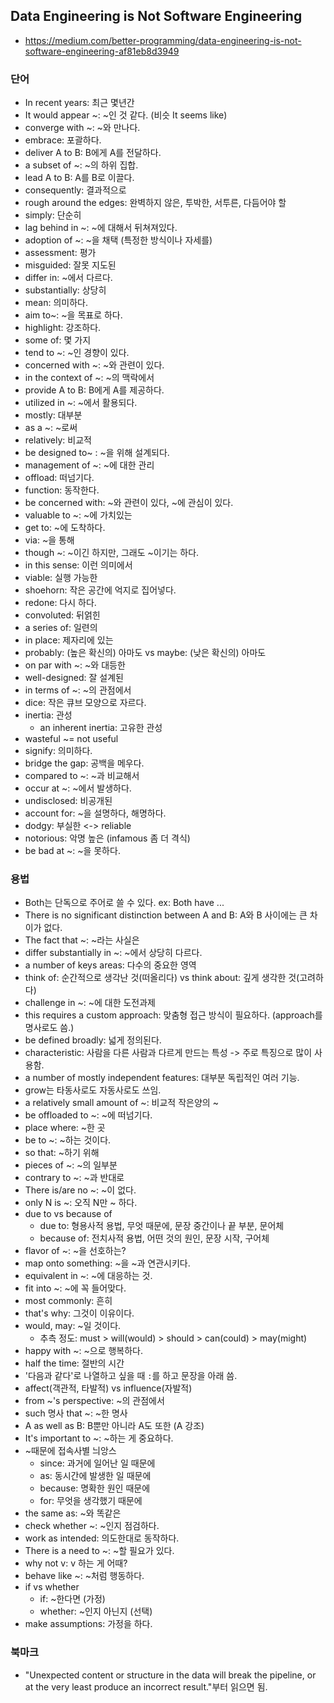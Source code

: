 ## Data Engineering is Not Software Engineering
- https://medium.com/better-programming/data-engineering-is-not-software-engineering-af81eb8d3949

### 단어
- In recent years: 최근 몇년간
- It would appear ~: ~인 것 같다. (비슷 It seems like)
- converge with ~: ~와 만나다.
- embrace: 포괄하다.
- deliver A to B: B에게 A를 전달하다.
- a subset of ~: ~의 하위 집합.
- lead A to B: A를 B로 이끌다.
- consequently: 결과적으로
- rough around the edges: 완벽하지 않은, 투박한, 서투른, 다듬어야 할
- simply: 단순히
- lag behind in ~: ~에 대해서 뒤쳐져있다.
- adoption of ~: ~을 채택 (특정한 방식이나 자세를)
- assessment: 평가
- misguided: 잘못 지도된
- differ in: ~에서 다르다.
- substantially: 상당히
- mean: 의미하다.
- aim to~: ~을 목표로 하다.
- highlight: 강조하다.
- some of: 몇 가지
- tend to ~: ~인 경향이 있다.
- concerned with ~: ~와 관련이 있다.
- in the context of ~: ~의 맥락에서
- provide A to B: B에게 A를 제공하다.
- utilized in ~: ~에서 활용되다.
- mostly: 대부분
- as a ~: ~로써
- relatively: 비교적
- be designed to~ : ~을 위해 설계되다.
- management of ~: ~에 대한 관리
- offload: 떠넘기다.
- function: 동작한다.
- be concerned with: ~와 관련이 있다, ~에 관심이 있다.
- valuable to ~: ~에 가치있는
- get to: ~에 도착하다.
- via: ~을 통해
- though ~: ~이긴 하지만, 그래도 ~이기는 하다.
- in this sense: 이런 의미에서
- viable: 실행 가능한
- shoehorn: 작은 공간에 억지로 집어넣다.
- redone: 다시 하다.
- convoluted: 뒤얽힌
- a series of: 일련의
- in place: 제자리에 있는
- probably: (높은 확신의) 아마도 vs maybe: (낮은 확신의) 아마도
- on par with ~: ~와 대등한
- well-designed: 잘 설계된
- in terms of ~: ~의 관점에서
- dice: 작은 큐브 모양으로 자르다.
- inertia: 관성
  - an inherent inertia: 고유한 관성
- wasteful ~= not useful
- signify: 의미하다.
- bridge the gap: 공백을 메우다.
- compared to ~: ~과 비교해서
- occur at ~: ~에서 발생하다.
- undisclosed: 비공개된
- account for: ~을 설명하다, 해명하다.
- dodgy: 부실한 <-> reliable
- notorious: 악명 높은 (infamous 좀 더 격식)
- be bad at ~: ~을 못하다.

### 용법
- Both는 단독으로 주어로 쓸 수 있다. ex: Both have ...
- There is no significant distinction between A and B: A와 B 사이에는 큰 차이가 없다.
- The fact that ~: ~라는 사실은
- differ substantially in ~: ~에서 상당히 다르다.
- a number of keys areas: 다수의 중요한 영역
- think of: 순간적으로 생각난 것(떠올리다) vs think about: 깊게 생각한 것(고려하다)
- challenge in ~: ~에 대한 도전과제
- this requires a custom approach: 맞춤형 접근 방식이 필요하다. (approach를 명사로도 씀.)
- be defined broadly: 넓게 정의된다.
- characteristic: 사람을 다른 사람과 다르게 만드는 특성 -> 주로 특징으로 많이 사용함.
- a number of mostly independent features: 대부분 독립적인 여러 기능.
- grow는 타동사로도 자동사로도 쓰임.
- a relatively small amount of ~: 비교적 작은양의 ~
- be offloaded to ~: ~에 떠넘기다.
- place where: ~한 곳
- be to ~: ~하는 것이다.
- so that: ~하기 위해
- pieces of ~: ~의 일부분
- contrary to ~: ~과 반대로
- There is/are no ~: ~이 없다.
- only N is ~: 오직 N만 ~ 하다.
- due to vs because of
  - due to: 형용사적 용법, 무엇 때문에, 문장 중간이나 끝 부분, 문어체
  - because of: 전치사적 용법, 어떤 것의 원인, 문장 시작, 구어체
- flavor of ~: ~을 선호하는?
- map onto something: ~을 ~과 연관시키다.
- equivalent in ~: ~에 대응하는 것.
- fit into ~: ~에 꼭 들어맞다.
- most commonly: 흔히
- that's why: 그것이 이유이다.
- would, may: ~일 것이다.
  - 추측 정도: must > will(would) > should > can(could) > may(might)
- happy with ~: ~으로 행복하다.
- half the time: 절반의 시간
- '다음과 같다'로 나열하고 싶을 때 `:`를 하고 문장을 아래 씀.
- affect(객관적, 타발적) vs influence(자발적)
- from ~'s perspective: ~의 관점에서
- such 명사 that ~: ~한 명사
- A as well as B: B뿐만 아니라 A도 또한 (A 강조)
- It's important to ~: ~하는 게 중요하다.
- ~때문에 접속사별 늬앙스
  - since: 과거에 일어난 일 때문에
  - as: 동시간에 발생한 일 때문에
  - because: 명확한 원인 때문에
  - for: 무엇을 생각했기 때문에
- the same as: ~와 똑같은
- check whether ~: ~인지 점검하다.
- work as intended: 의도한대로 동작하다.
- There is a need to ~: ~할 필요가 있다.
- why not v: v 하는 게 어때?
- behave like ~: ~처럼 행동하다.
- if vs whether
  - if: ~한다면 (가정)
  - whether: ~인지 아닌지 (선택)
- make assumptions: 가정을 하다.

### 북마크
- "Unexpected content or structure in the data will break the pipeline, or at the very least produce an incorrect result."부터 읽으면 됨.
